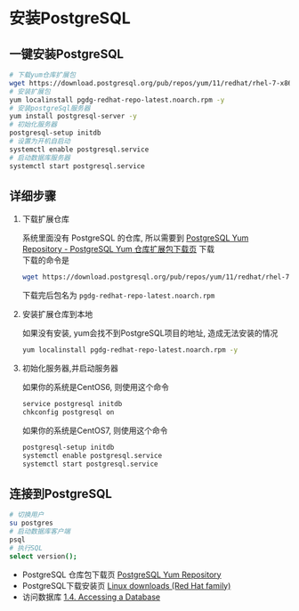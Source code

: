 # 安装PostgreSQL

## 一键安装PostgreSQL

```bash
# 下载yum仓库扩展包
wget https://download.postgresql.org/pub/repos/yum/11/redhat/rhel-7-x86_64/pgdg-redhat-repo-latest.noarch.rpm
# 安装扩展包
yum localinstall pgdg-redhat-repo-latest.noarch.rpm -y
# 安装postgreSql服务器
yum install postgresql-server -y
# 初始化服务器
postgresql-setup initdb
# 设置为开机自启动
systemctl enable postgresql.service
# 启动数据库服务器
systemctl start postgresql.service
```

## 详细步骤

1. 下载扩展仓库

    系统里面没有 PostgreSQL 的仓库, 所以需要到 [PostgreSQL Yum Repository - PostgreSQL  Yum 仓库扩展包下载页](https://yum.postgresql.org/repopackages.php) 下载   
    下载的命令是

    ```sh
    wget https://download.postgresql.org/pub/repos/yum/11/redhat/rhel-7-x86_64/pgdg-redhat-repo-latest.noarch.rpm
    ```

    下载完后包名为 `pgdg-redhat-repo-latest.noarch.rpm`

2. 安装扩展仓库到本地

    如果没有安装, yum会找不到PostgreSQL项目的地址, 造成无法安装的情况

    ```sh
    yum localinstall pgdg-redhat-repo-latest.noarch.rpm -y
    ```

3. 初始化服务器,并启动服务器

    如果你的系统是CentOS6, 则使用这个命令

    ```sh
    service postgresql initdb
    chkconfig postgresql on
    ```

    如果你的系统是CentOS7, 则使用这个命令

    ```sh
    postgresql-setup initdb
    systemctl enable postgresql.service
    systemctl start postgresql.service
    ```

## 连接到PostgreSQL

```sh
# 切换用户
su postgres
# 启动数据库客户端
psql
# 执行SQL
select version();
```

- PostgreSQL 仓库包下载页 [PostgreSQL Yum Repository](https://yum.postgresql.org/repopackages.php)
- PostgreSQL下载安装页 [Linux downloads (Red Hat family)](https://www.postgresql.org/download/linux/redhat/)
- 访问数据库 [1.4. Accessing a Database](https://www.postgresql.org/docs/11/tutorial-accessdb.html)